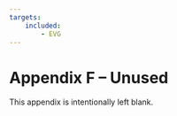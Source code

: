 ```yaml
---
targets:
    included:
        - EVG
---
```


# Appendix F – Unused

This appendix is intentionally left blank.

